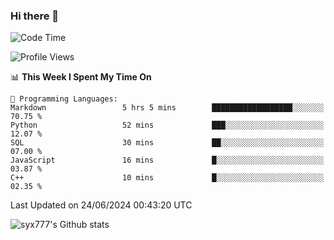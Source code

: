 ### Hi there 👋

<!--
**syx777/syx777** is a ✨ _special_ ✨ repository because its `README.md` (this file) appears on your GitHub profile.

Here are some ideas to get you started:

- 🔭 I’m currently working on ...
- 🌱 I’m currently learning ...
- 👯 I’m looking to collaborate on ...
- 🤔 I’m looking for help with ...
- 💬 Ask me about ...
- 📫 How to reach me: ...
- 😄 Pronouns: ...
- ⚡ Fun fact: ...
-->
<!--START_SECTION:waka-->
![Code Time](http://img.shields.io/badge/Code%20Time-154%20hrs%2047%20mins-blue)

![Profile Views](http://img.shields.io/badge/Profile%20Views-18-blue)

📊 **This Week I Spent My Time On** 

```text
💬 Programming Languages: 
Markdown                 5 hrs 5 mins        ██████████████████░░░░░░░   70.75 % 
Python                   52 mins             ███░░░░░░░░░░░░░░░░░░░░░░   12.07 % 
SQL                      30 mins             ██░░░░░░░░░░░░░░░░░░░░░░░   07.00 % 
JavaScript               16 mins             █░░░░░░░░░░░░░░░░░░░░░░░░   03.87 % 
C++                      10 mins             █░░░░░░░░░░░░░░░░░░░░░░░░   02.35 % 
```


 Last Updated on 24/06/2024 00:43:20 UTC
<!--END_SECTION:waka-->

![syx777's Github stats](https://github-readme-stats-syx777.vercel.app/api?username=syx777&show_icons=true&count_private=true)
